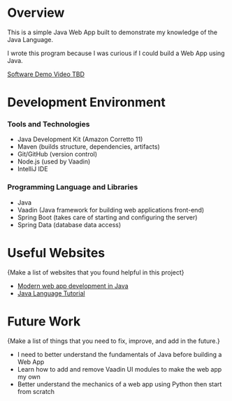 # Overview

This is a simple Java Web App built to demonstrate my knowledge of the Java Language.

I wrote this program because I was curious if I could build a Web App using Java.

[Software Demo Video TBD](http://youtube.link.goes.here)

# Development Environment

### Tools and Technologies
- Java Development Kit (Amazon Corretto 11)
- Maven (builds structure, dependencies, artifacts)
- Git/GitHub (version control)
- Node.js (used by Vaadin)
- IntelliJ IDE

### Programming Language and Libraries
- Java
- Vaadin (Java framework for building web applications front-end)
- Spring Boot (takes care of starting and configuring the server)
- Spring Data (database data access)

# Useful Websites

{Make a list of websites that you found helpful in this project}
* [Modern web app development in Java](https://v.vaadin.com/hubfs/Pdfs/Building%20Modern%20Web%20Apps%20with%20Spring%20Boot%20and%20Vaadin.pdf)
* [Java Language Tutorial](https://www.w3schools.com/java/default.asp)

# Future Work

{Make a list of things that you need to fix, improve, and add in the future.}
* I need to better understand the fundamentals of Java before building a Web App
* Learn how to add and remove Vaadin UI modules to make the web app my own
* Better understand the mechanics of a web app using Python then start from scratch